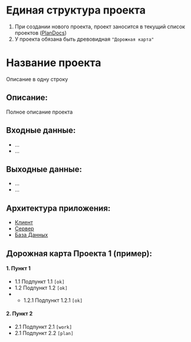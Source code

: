 # Единая структура проекта

1. При создании нового проекта, проект заносится в текущий список проектов ([PlanDocs](https://github.com/Ardbot/plan-docs))
2. У проекта обязана быть древовидная `"Дорожная карта"`

# Название проекта
Описание в одну строку

## Описание:
Полное описание проекта

## Входные данные:
 * ...
 * ...
## Выходные данные:
* ...
* ...

## Архитектура приложения:
* [Клиент](./client/client.md)
* [Сервер](./server/server.md)
* [База Данных](./db/db.md)


## Дорожная карта Проекта 1 (пример):
#### 1. Пункт 1
+ 1.1 Подпункт 1.1  `[ok]`
+ 1.2 Подпункт 1.2  `[ok]`
+ + 1.2.1 Подпункт 1.2.1 `[ok]`
#### 2. Пункт 2
+ 2.1 Подпункт 2.1  `[work]`
+ 2.1 Подпункт 2.2  `[plan]`